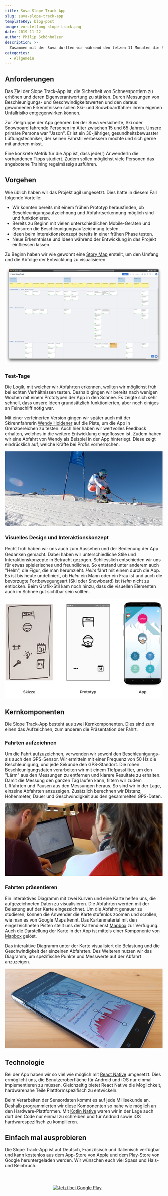 ```yaml
---
title: Suva Slope Track-App
slug: suva-slope-track-app
templateKey: blog-post
image: vorstellung-slope-track.png
date: 2019-11-22
author: Philip Schönholzer
description: >-
  Zusammen mit der Suva durften wir während den letzen 11 Monaten die Slope Track-App entwickeln. Slope Track ist eine native Tracking-App für iOS und Android, welche die Belastungen und Geschwindigkeiten während dem Ski- oder Snowboardfahren aufzeichnet. Im folgenden Blogbeitrag zeigen wir auf, wie wir die Anforderungen der Suva umgesetzt haben.
categories:
  - Allgemein
---
```


## Anforderungen

Das Ziel der Slope Track-App ist, die Sicherheit von Schneesportlern zu erhöhen und deren Eigenverantwortung zu stärken. Durch Messungen von Beschleunigungs- und Geschwindigkeitswerten und den daraus gewonnenen Erkenntnissen sollen Ski- und Snowboardfahrer ihrem eigenen Unfallrisiko entgegenwirken können.

Zur Zielgruppe der App gehören bei der Suva versicherte, Ski oder Snowboard fahrende Personen im Alter zwischen 15 und 65 Jahren. Unsere primäre Persona war "Jason". Er ist ein 30-jähriger, gesundheitsbewusster Lüftungstechniker, der seinen Fahrstil verbessern möchte und sich gerne mit anderen misst.

Eine konkrete Metrik für die App ist, dass jede(r) AnwenderIn die vorhandenen Tipps studiert. Zudem sollen möglichst viele Personen das angebotene Training regelmässig ausführen.

## Vorgehen

Wie üblich haben wir das Projekt agil umgesetzt. Dies hatte in diesem Fall folgende Vorteile:

- Wir konnten bereits mit einem frühen Prototyp herausfinden, ob Beschleunigungsaufzeichnung und Abfahrtserkennung möglich sind und funktionieren.
- Bereits zu Beginn mit vielen unterschiedlichen Mobile-Geräten und Sensoren die Beschleunigungsaufzeichnung testen.
- Ideen beim Interaktionskonzept bereits in einer frühen Phase testen.
- Neue Erkenntnisse und Ideen während der Entwicklung in das Projekt einfliessen lassen.

Zu Beginn haben wir wie gewohnt eine [Story Map](/mehr-ueberblick-mit-storymap/) erstellt, um den Umfang und die Abfolge der Entwicklung zu visualisieren.

![Story Map der Slope Track-App](storymap.png)

### Test-Tage

Die Logik, mit welcher wir Abfahrten erkennen, wollten wir möglichst früh bei echten Verhältnissen testen. Deshalb gingen wir bereits nach wenigen Wochen mit einem Prototypen der App in den Schnee. Es zeigte sich sehr schnell, dass unsere Ideen grundsätzlich funktionierten, aber noch einiges an Feinschliff nötig war.

Mit einer verfeinerten Version gingen wir später auch mit der Skirennfahrerin [Wendy Holdener](https://de.wikipedia.org/wiki/Wendy_Holdener) auf die Piste, um die App in Grenzbereichen zu testen. Auch hier haben wir wertvolles Feedback erhalten, welches in die weitere Entwicklung eingeflossen ist. Zudem haben wir eine Abfahrt von Wendy als Beispiel in der App hinterlegt. Diese zeigt eindrücklich auf, welche Kräfte bei Profis vorherrschen.

![Wendy Holdener zeichnet eine Abfahrt auf](wendy-abfahrt.jpg)

### Visuelles Design und Interaktionskonzept

Recht früh haben wir uns auch zum Aussehen und der Bedienung der App Gedanken gemacht. Dabei haben wir unterschiedliche Stile und Interaktionskonzepte in Betracht gezogen. Schliesslich entschieden wir uns für etwas spielerisches und freundliches. So entstand unter anderem auch "Helm", die Figur, die man herumzieht. _Helm_ fährt mit einem durch die App. Es ist bis heute undefiniert, ob _Helm_ ein Mann oder ein Frau ist und auch die bevorzugte Fortbewegungsart (Ski oder Snowboard) ist _Helm_ nicht zu entlocken. Beim Grafik-Stil kam noch hinzu, dass die visuellen Elementen auch im Schnee gut sichtbar sein sollten.

![Entwicklung der Benutzererfahrung](entwicklung.png)

## Kernkomponenten

Die Slope Track-App besteht aus zwei Kernkomponenten. Dies sind zum einen das Aufzeichnen, zum anderen die Präsentation der Fahrt.

### Fahrten aufzeichnen

Um die Fahrt aufzuzeichnen, verwenden wir sowohl den Beschleunigungs- als auch den GPS-Sensor. Wir ermitteln mit einer Frequenz von 50 Hz die Beschleunigung, und jede Sekunde den GPS-Standort. Die rohen Beschleunigungsdaten verarbeiten wir mit einem Tiefpassfilter, um den "Lärm" aus den Messungen zu entfernen und klarere Resultate zu erhalten. Damit die Messung den ganzen Tag laufen kann, filtern wir zudem Liftfahrten und Pausen aus den Messungen heraus. So sind wir in der Lage, einzelne Abfahrten anzuzeigen. Zusätzlich berechnen wir Distanz, Höhenmeter, Dauer und Geschwindigkeit aus den gesammelten GPS-Daten.

![Wendy Holdener schaut sich die Belastung ihrer Abfahrt am Computer an](wendy-belastung-zeigen.jpg)

### Fahrten präsentieren

Ein interaktives Diagramm mit zwei Kurven und eine Karte helfen uns, die aufgezeichneten Daten zu visualisieren. Die Abfahrten werden mit der Belastung auf der Karte eingezeichnet. Um die Abfahrt genauer zu studieren, können die Anwender die Karte stufenlos zoomen und scrollen, wie man es von Google Maps kennt. Das Kartenmaterial mit den eingezeichneten Pisten stellt uns der Kartendienst [Mapbox](https://www.mapbox.com) zur Verfügung. Auch die Darstellung der Karte in der App ist mittels einer Komponente von [Mapbox](https://www.mapbox.com) gelöst.

Das interaktive Diagramm unter der Karte visualisiert die Belastung und die Geschwindigkeit der einzelnen Abfahrten. Des Weiteren nutzen wir das Diagramm, um spezifische Punkte und Messwerte auf der Abfahrt anzuzeigen.

![Abfahrt von Wendy Holdener](track.jpg)

## Technologie

Bei der App haben wir so viel wie möglich mit [React Native](https://facebook.github.io/react-native/) umgesetzt. Dies ermöglicht uns, die Benutzeroberfläche für Android und iOS nur einmal implementieren zu müssen. Gleichzeitig bietet React Native die Möglichkeit, hardwarenahe Teile Plattformspezifisch zu entwickeln.

Beim Verarbeiten der Sensordaten kommt es auf jede Millisekunde an. Deshalb programmierten wir diese Komponenten so nahe wie möglich an den Hardware-Plattformen. Mit [Kotlin Native](https://kotlinlang.org/docs/reference/native-overview.html) waren wir in der Lage auch dort den Code nur einmal zu schreiben und für Android sowie iOS hardwarespezifisch zu kompilieren.

## Einfach mal ausprobieren

Die Slope Track-App ist auf Deutsch, Französisch und Italienisch verfügbar und kann kostenlos aus dem App-Store von Apple und dem Play-Store von Google heruntergeladen werden. Wir wünschen euch viel Spass und Hals- und Beinbruch.

<a href="https://apps.apple.com/ch/app/slope-track/id405253094?mt=8" target="_new_" rel="nofollow noopener noreferrer" style="display:inline-block;overflow:hidden;background:url(https://linkmaker.itunes.apple.com/de-de/badge-lrg.svg?releaseDate=2010-12-20&kind=iossoftware&bubble=ios_apps) no-repeat;width:135px;height:40px;margin: 0.5em;"></a>
<a href='https://play.google.com/store/apps/details?id=ch.suva.slopetrack.beta&pcampaignid=MKT-Other-global-all-co-prtnr-py-PartBadge-Mar2515-1' target="_new" rel="nofollow noopener noreferrer"><img style="height: 2.95em;" alt='Jetzt bei Google Play' class="lazyload" src='https://play.google.com/intl/en_us/badges/images/generic/de_badge_web_generic.png'/></a>
